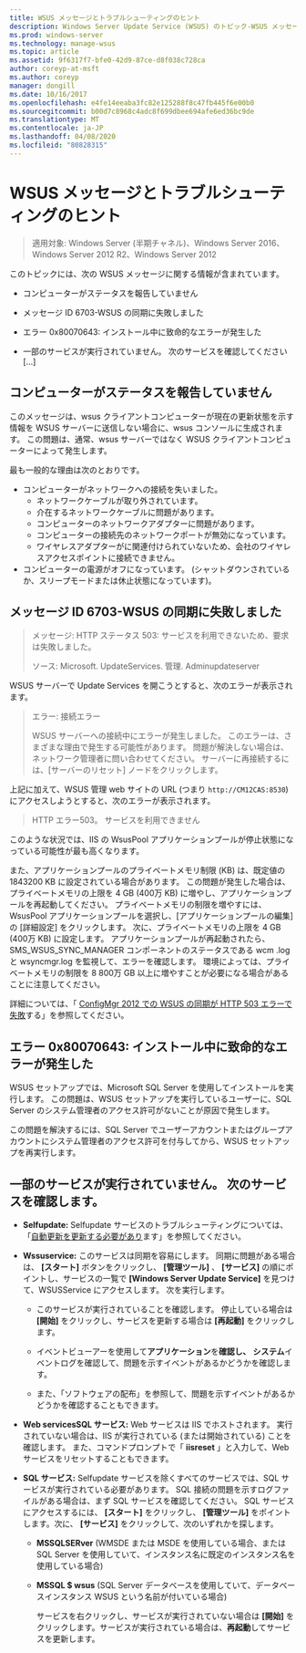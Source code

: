 ```yaml
---
title: WSUS メッセージとトラブルシューティングのヒント
description: Windows Server Update Service (WSUS) のトピック-WSUS メッセージを使用したトラブルシューティング
ms.prod: windows-server
ms.technology: manage-wsus
ms.topic: article
ms.assetid: 9f6317f7-bfe0-42d9-87ce-d8f038c728ca
author: coreyp-at-msft
ms.author: coreyp
manager: dongill
ms.date: 10/16/2017
ms.openlocfilehash: e4fe14eeaba3fc82e125288f8c47fb445f6e00b0
ms.sourcegitcommit: b00d7c8968c4adc8f699dbee694afe6ed36bc9de
ms.translationtype: MT
ms.contentlocale: ja-JP
ms.lasthandoff: 04/08/2020
ms.locfileid: "80828315"
---
```

# <a name="wsus-messages-and-troubleshooting-tips"></a>WSUS メッセージとトラブルシューティングのヒント

>適用対象: Windows Server (半期チャネル)、Windows Server 2016、Windows Server 2012 R2、Windows Server 2012

このトピックには、次の WSUS メッセージに関する情報が含まれています。

-   コンピューターがステータスを報告していません

-   メッセージ ID 6703-WSUS の同期に失敗しました

-   エラー 0x80070643: インストール中に致命的なエラーが発生した

-   一部のサービスが実行されていません。 次のサービスを確認してください [...]

## <a name="computer-has-not-reported-status"></a>コンピューターがステータスを報告していません
このメッセージは、wsus クライアントコンピューターが現在の更新状態を示す情報を WSUS サーバーに送信しない場合に、wsus コンソールに生成されます。 この問題は、通常、wsus サーバーではなく WSUS クライアントコンピューターによって発生します。

最も一般的な理由は次のとおりです。

-   コンピューターがネットワークへの接続を失いました。
    -   ネットワークケーブルが取り外されています。
    -   介在するネットワークケーブルに問題があります。
    -   コンピューターのネットワークアダプターに問題があります。
    -   コンピューターの接続先のネットワークポートが無効になっています。
    -   ワイヤレスアダプターがに関連付けられていないため、会社のワイヤレスアクセスポイントに接続できません。
-   コンピューターの電源がオフになっています。 (シャットダウンされているか、スリープモードまたは休止状態になっています)。

## <a name="message-id-6703---wsus-synchronization-failed"></a>メッセージ ID 6703-WSUS の同期に失敗しました
> メッセージ: HTTP ステータス 503: サービスを利用できないため、要求は失敗しました。
> 
> ソース: Microsoft. UpdateServices. 管理. Adminupdateserver

WSUS サーバーで Update Services を開こうとすると、次のエラーが表示されます。

> エラー: 接続エラー
> 
> WSUS サーバーへの接続中にエラーが発生しました。 このエラーは、さまざまな理由で発生する可能性があります。 問題が解決しない場合は、ネットワーク管理者に問い合わせてください。 サーバーに再接続するには、[サーバーのリセット] ノードをクリックします。

上記に加えて、WSUS 管理 web サイトの URL (つまり `http://CM12CAS:8530`) にアクセスしようとすると、次のエラーが表示されます。

> HTTP エラー503。 サービスを利用できません

このような状況では、IIS の WsusPool アプリケーションプールが停止状態になっている可能性が最も高くなります。

また、アプリケーションプールのプライベートメモリ制限 (KB) は、既定値の 1843200 KB に設定されている場合があります。 この問題が発生した場合は、プライベートメモリの上限を 4 GB (400万 KB) に増やし、アプリケーションプールを再起動してください。 プライベートメモリの制限を増やすには、WsusPool アプリケーションプールを選択し、[アプリケーションプールの編集] の [詳細設定] をクリックします。 次に、プライベートメモリの上限を 4 GB (400万 KB) に設定します。 アプリケーションプールが再起動されたら、SMS_WSUS_SYNC_MANAGER コンポーネントのステータスである wcm .log と wsyncmgr.log を監視して、エラーを確認します。 環境によっては、プライベートメモリの制限を 8 800万 GB 以上に増やすことが必要になる場合があることに注意してください。

詳細については、「 [ConfigMgr 2012 での WSUS の同期が HTTP 503 エラーで失敗](https://blogs.technet.com/b/sus/archive/2015/03/23/configmgr-2012-support-tip-wsus-sync-fails-with-http-503-errors.aspx)する」を参照してください。

## <a name="error-0x80070643-fatal-error-during-installation"></a>エラー 0x80070643: インストール中に致命的なエラーが発生した
WSUS セットアップでは、Microsoft SQL Server を使用してインストールを実行します。 この問題は、WSUS セットアップを実行しているユーザーに、SQL Server のシステム管理者のアクセス許可がないことが原因で発生します。

この問題を解決するには、SQL Server でユーザーアカウントまたはグループアカウントにシステム管理者のアクセス許可を付与してから、WSUS セットアップを再実行します。

## <a name="some-services-are-not-running-check-the-following-services"></a>一部のサービスが実行されていません。 次のサービスを確認します。

- **Selfupdate:** Selfupdate サービスのトラブルシューティングについては、「[自動更新を更新する必要があり](https://technet.microsoft.com/library/cc708554(v=ws.10).aspx)ます」を参照してください。

- **Wssuservice:** このサービスは同期を容易にします。 同期に問題がある場合は、 **[スタート]** ボタンをクリックし、 **[管理ツール]** 、 **[サービス]** の順にポイントし、サービスの一覧で **[Windows Server Update Service]** を見つけて、WSUSService にアクセスします。 次を実行します。
    
    -   このサービスが実行されていることを確認します。 停止している場合は **[開始]** をクリックし、サービスを更新する場合は **[再起動]** をクリックします。
    
    -   イベントビューアーを使用して**アプリケーション**を**確認し、** **システム**イベントログを確認して、問題を示すイベントがあるかどうかを確認します。
    
    -   また、「ソフトウェアの配布」を参照して、問題を示すイベントがあるかどうかを確認することもできます。

- **Web servicesSQL サービス:** Web サービスは IIS でホストされます。 実行されていない場合は、IIS が実行されている (または開始されている) ことを確認します。 また、コマンドプロンプトで「 **iisreset** 」と入力して、Web サービスをリセットすることもできます。

- **SQL サービス:** Selfupdate サービスを除くすべてのサービスでは、SQL サービスが実行されている必要があります。 SQL 接続の問題を示すログファイルがある場合は、まず SQL サービスを確認してください。 SQL サービスにアクセスするには、 **[スタート]** をクリックし、 **[管理ツール]** をポイントします。次に、 **[サービス]** をクリックして、次のいずれかを探します。
    
  - **MSSQLSERver** (WMSDE または MSDE を使用している場合、または SQL Server を使用していて、インスタンス名に既定のインスタンス名を使用している場合)
    
  - **MSSQL $ wsus** (SQL Server データベースを使用していて、データベースインスタンス WSUS という名前が付いている場合)
    
    サービスを右クリックし、サービスが実行されていない場合は **[開始]** をクリックします。サービスが実行されている場合は、**再起動**してサービスを更新します。
